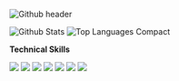 ![Github header](https://user-images.githubusercontent.com/101967370/183253190-ffc5cc28-f421-4a61-9421-c5cc26b153ad.png)


![Github Stats](https://github-readme-stats.vercel.app/api?username=jadhavsiid&show_icons=true&theme=radical)
![Top Languages Compact](https://github-readme-stats.vercel.app/api/top-langs/?username=jadhavsiid&layout=compact&theme=radical)

**Technical Skills**

<img src="https://img.shields.io/badge/-A8B9CC?logo=C&logoColor=fff"> <img src="https://img.shields.io/badge/-C++-00599C?logo=C&logoColor=fff"> <img src="https://img.shields.io/badge/-Python-3776AB?logo=python&logoColor=ffd644"> <img src="https://img.shields.io/badge/-HTML-E34F26?logo=html5&logoColor=fff"> <img src="https://img.shields.io/badge/-CSS-1572B6?logo=css3&logoColor=fff"> <img src="https://img.shields.io/badge/-Bootstrap-7952B3?logo=bootstrap&logoColor=fff"> <img src="https://img.shields.io/badge/-Javascipt-F7DF1E?logo=Javascript&logoColor=fff">
